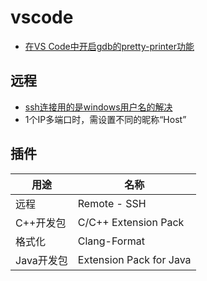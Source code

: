 # vscode
* [在VS Code中开启gdb的pretty-printer功能](https://blog.csdn.net/yanxiangtianji/article/details/80579236)

## 远程
* [ssh连接用的是windows用户名的解决](https://blog.csdn.net/LittleSeedling/article/details/120606054)
* 1个IP多端口时，需设置不同的昵称“Host”

## 插件
| 用途 | 名称 |
| - | - |
| 远程 | Remote - SSH |
| C++开发包 | C/C++ Extension Pack |
| 格式化 | Clang-Format |
| Java开发包 | Extension Pack for Java |
